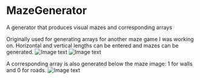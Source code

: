 # MazeGenerator
A generator that produces visual mazes and corresponding arrays

Originally used for generating arrays for another maze game I was working on.
Horizontal and vertical lengths can be entered and mazes can be generated. 
![Image text]([https://raw.github.com/yourName/repositpry/master/yourprojectName/img-folder/test.jpg](https://github.com/Glaivenus/MazeGenerator/blob/main/img/3.JPG)https://github.com/Glaivenus/MazeGenerator/blob/main/img/1.JPG)
![Image text]([https://raw.github.com/yourName/repositpry/master/yourprojectName/img-folder/test.jpg](https://github.com/Glaivenus/MazeGenerator/blob/main/img/3.JPG)https://github.com/Glaivenus/MazeGenerator/blob/main/img/2.JPG)

A corresponding array is also generated below the maze image: 1 for walls and 0 for roads.
![Image text]([https://raw.github.com/yourName/repositpry/master/yourprojectName/img-folder/test.jpg](https://github.com/Glaivenus/MazeGenerator/blob/main/img/3.JPG)https://github.com/Glaivenus/MazeGenerator/blob/main/img/3.JPG)
